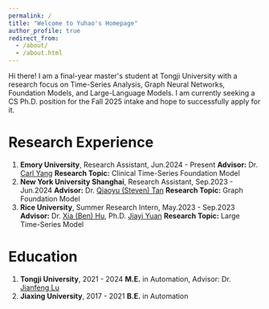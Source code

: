 ```yaml
---
permalink: /
title: "Welcome to Yuhao's Homepage"
author_profile: true
redirect_from: 
  - /about/
  - /about.html
---
```


Hi there! I am a final-year master's student at Tongji University with a research focus on Time-Series Analysis, Graph Neural Networks, Foundation Models, and Large-Language Models. I am currently seeking a CS Ph.D. position for the Fall 2025 intake and hope to successfully apply for it.

Research Experience
======
1. **Emory University**, Research Assistant, Jun.2024 - Present 
**Advisor:** Dr. [Carl Yang](https://www.cs.emory.edu/~jyang71/)
**Research Topic:** Clinical Time-Series Foundation Model
1. **New York University Shanghai**, Research Assistant, Sep.2023 - Jun.2024
**Advisor:** Dr. [Qiaoyu (Steven) Tan](https://qiaoyu-tan.github.io)
**Research Topic:** Graph Foundation Model
1. **Rice University**, Summer Research Intern, May.2023 - Sep.2023
**Advisor:** Dr. [Xia (Ben) Hu](https://cs.rice.edu/~xh37/), Ph.D. [Jiayi Yuan](https://jy-yuan.github.io)
**Research Topic:** Large Time-Series Model

Education
======
1. **Tongji University**, 2021 - 2024
**M.E.** in Automation, Advisor: Dr. [Jianfeng Lu](https://see.tongji.edu.cn/info/1386/10471.htm)
1. **Jiaxing University**, 2017 - 2021
**B.E.** in Automation
